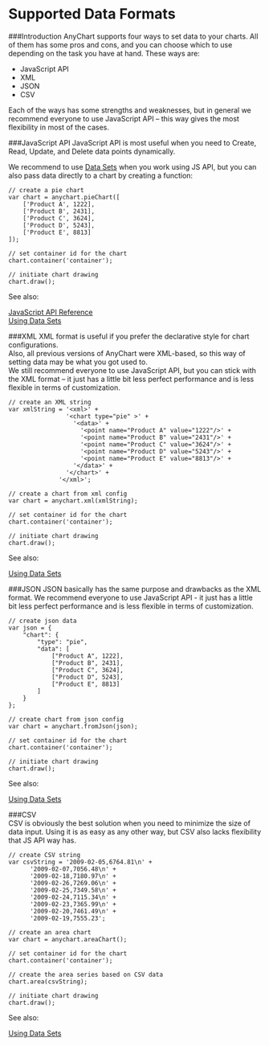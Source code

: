 Supported Data Formats
=================

###Introduction
AnyChart supports four ways to set data to your charts. All of them has some pros and cons, and you can choose which to use depending on the task you have at hand. These ways are:
* JavaScript API
* XML
* JSON
* CSV

Each of the ways has some strengths and weaknesses, but in general we recommend everyone to use JavaScript API – this way gives the most flexibility in most of the cases.


###JavaScript API
JavaScript API is most useful when you need to Create, Read, Update, and Delete data points dynamically. 

We recommend to use [Data Sets](./Using_Data_Sets) when you work using JS API, but you can also pass data directly to a chart by creating a function:
```
// create a pie chart
var chart = anychart.pieChart([
    ['Product A', 1222],
    ['Product B', 2431],
    ['Product C', 3624],
    ['Product D', 5243],
    ['Product E', 8813]
]);

// set container id for the chart
chart.container('container');

// initiate chart drawing
chart.draw();
```
See also:  
<!--<a href="./JavaScript_API_Principles">JavaScript API Principles</a>-->  
<a href="http://api.anychart.com">JavaScript API Reference</a>  
<a href="./Using\_Data\_Sets">Using Data Sets</a>  
<!--<a href="./Working_with_Data/Create_Update_Read_Delete_operations">Create/Update/Read/Delete operations</a>-->  
<!--<a href="./Export/JavaScript_API_Serialization_Restrictions">JavaScript API serialization restrictions</a>-->  

###XML
XML format is useful if you prefer the declarative style for chart configurations.  
Also, all previous versions of AnyChart were XML-based, so this way of setting data may be what you got used to.  
We still recommend everyone to use JavaScript API, but you can stick with the XML format – it just has a little bit less perfect performance and is less flexible in terms of customization.
```
// create an XML string
var xmlString = '<xml>' +
                '<chart type="pie" >' +
                  '<data>' +
                    '<point name="Product A" value="1222"/>' +
                    '<point name="Product B" value="2431"/>' +
                    '<point name="Product C" value="3624"/>' +
                    '<point name="Product D" value="5243"/>' +
                    '<point name="Product E" value="8813"/>' +
                  '</data>' +
                '</chart>' +
              '</xml>';
              
// create a chart from xml config              
var chart = anychart.xml(xmlString);

// set container id for the chart
chart.container('container');

// initiate chart drawing
chart.draw();
```
See also:  
<!--<a href="http://anychart.com/products/anychart7/api-reference?format=xml">XML Reference</a>-->  
<!--<a href="./Working_with_Data/Using_XML_JSON_Schemas_for_Config_Validation">Using XML/JSON schema for config validation</a>--> 
<!--<a href="./AnyChart_6.x_Migration_Guide">AnyChart 6.x migration guide</a>-->  
<!--<a href="./Working_with_Data/XML_JSON_minification_recommendations.md">XML/JSON minification recommendations</a>-->  
<a href="./Using\_Data\_Sets">Using Data Sets</a>   

###JSON
JSON basically has the same purpose and drawbacks as the XML format. We recommend everyone to use JavaScript API - it just has a little bit less perfect performance and is less flexible in terms of customization.
```
// create json data
var json = {
    "chart": {
        "type": "pie",
        "data": [
            ["Product A", 1222],
            ["Product B", 2431],
            ["Product C", 3624],
            ["Product D", 5243],
            ["Product E", 8813]
        ]
    }
};

// create chart from json config              
var chart = anychart.fromJson(json);

// set container id for the chart
chart.container('container');

// initiate chart drawing
chart.draw();
```
See also:  
<!--<a href="http://anychart.com/products/anychart7/api-reference?format=json">JSON Reference</a>-->  
<!--<a href="./Working_with_Data/Using_XML_JSON_Schemas_for_Config_Validation">Using XML/JSON schema for config validation</a>-->  
<!--<a href="./AnyChart_6.x_Migration_Guide">AnyChart 6.x migration guide</a>-->  
<!--<a href="./Working_with_Data/XML_JSON_minification_recommendations.md">XML/JSON minification recommendations</a>-->  
<a href="./Using\_Data\_Sets">Using Data Sets</a>   

###CSV  
CSV is obviously the best solution when you need to minimize the size of data input. Using it is as easy as any other way, but CSV also lacks flexibility that JS API way has.
```
// create CSV string
var csvString = '2009-02-05,6764.81\n' +
      '2009-02-07,7056.48\n' +
      '2009-02-18,7180.97\n' +
      '2009-02-26,7269.06\n' +
      '2009-02-25,7349.58\n' +
      '2009-02-24,7115.34\n' +
      '2009-02-23,7365.99\n' +
      '2009-02-20,7461.49\n' +
      '2009-02-19,7555.23';
      
// create an area chart      
var chart = anychart.areaChart();

// set container id for the chart
chart.container('container');

// create the area series based on CSV data
chart.area(csvString);

// initiate chart drawing
chart.draw();
```
See also:  
<!--<a href="./Working_with_Data/CSV_Settings">CSV Settings</a>-->  
[Using Data Sets](./Using_Data_Sets)

